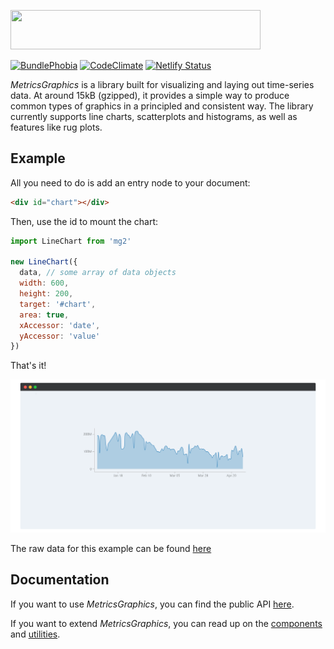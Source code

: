<a href="http://metricsgraphicsjs.org/"><img src="http://metricsgraphicsjs.org/images/logo.svg" hspace="0" vspace="0" width="400" height="63"></a>

[![BundlePhobia](https://badgen.net/bundlephobia/minzip/mg2)](https://bundlephobia.com/result?p=mg2) [![CodeClimate](https://api.codeclimate.com/v1/badges/dc22d28ce4d8bece4504/maintainability)](https://codeclimate.com/github/jens-ox/metrics-graphics/maintainability) [![Netlify Status](https://api.netlify.com/api/v1/badges/797ef16b-da9e-461f-851b-e50ddfd905ab/deploy-status)](https://app.netlify.com/sites/affectionate-benz-6e3cf9/deploys)

*MetricsGraphics* is a library built for visualizing and laying out time-series data. At around 15kB (gzipped), it provides a simple way to produce common types of graphics in a principled and consistent way. The library currently supports line charts, scatterplots and histograms, as well as features like rug plots.

## Example

All you need to do is add an entry node to your document:

```html
<div id="chart"></div>
```

Then, use the id to mount the chart:

```js
import LineChart from 'mg2'

new LineChart({
  data, // some array of data objects
  width: 600,
  height: 200,
  target: '#chart',
  area: true,
  xAccessor: 'date',
  yAccessor: 'value'
})
```

That's it!

![Sample Screenshot](.img/screenshot.png)

The raw data for this example can be found [here](packages/examples/src/assets/data/ufoSightings.js)

## Documentation

If you want to use *MetricsGraphics*, you can find the public API [here](packages/lib/API.md).

If you want to extend *MetricsGraphics*, you can read up on the [components](packages/lib/Components.md) and [utilities](packages/lib/Utility.md).

